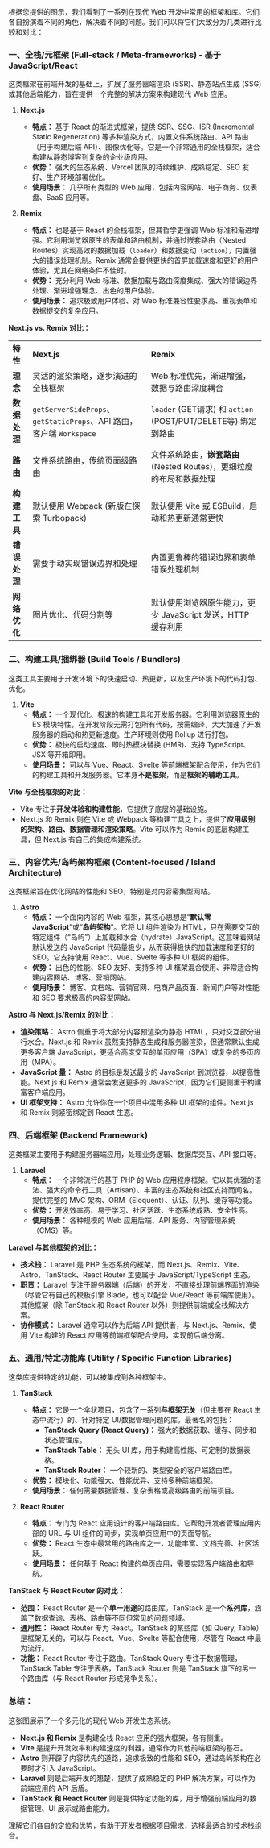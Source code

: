 根据您提供的图示，我们看到了一系列在现代 Web 开发中常用的框架和库。它们各自扮演着不同的角色，解决着不同的问题。我们可以将它们大致分为几类进行比较和对比：

### 一、全栈/元框架 (Full-stack / Meta-frameworks) - 基于 JavaScript/React

这类框架在前端开发的基础上，扩展了服务器端渲染 (SSR)、静态站点生成 (SSG) 或其他后端能力，旨在提供一个完整的解决方案来构建现代 Web 应用。

1. **Next.js**
    
    - **特点：** 基于 React 的渐进式框架，提供 SSR、SSG、ISR (Incremental Static Regeneration) 等多种渲染方式，内置文件系统路由、API 路由（用于构建后端 API）、图像优化等。它是一个非常通用的全栈框架，适合构建从静态博客到复杂的企业级应用。
    - **优势：** 强大的生态系统、Vercel 团队的持续维护、成熟稳定、SEO 友好、生产环境部署优化。
    - **使用场景：** 几乎所有类型的 Web 应用，包括内容网站、电子商务、仪表盘、SaaS 应用等。
2. **Remix**
    
    - **特点：** 也是基于 React 的全栈框架，但其哲学更强调 Web 标准和渐进增强。它利用浏览器原生的表单和路由机制，并通过嵌套路由（Nested Routes）实现高效的数据加载（`loader`）和数据变动（`action`），内置强大的错误处理机制。Remix 通常会提供更快的首屏加载速度和更好的用户体验，尤其在网络条件不佳时。
    - **优势：** 充分利用 Web 标准、数据加载与路由深度集成、强大的错误边界处理、渐进增强理念、出色的用户体验。
    - **使用场景：** 追求极致用户体验、对 Web 标准兼容性要求高、重视表单和数据提交的复杂应用。

**Next.js vs. Remix 对比：**

|   |   |   |
|---|---|---|
|**特性**|**Next.js**|**Remix**|
|**理念**|灵活的渲染策略，逐步演进的全栈框架|Web 标准优先，渐进增强，数据与路由深度耦合|
|**数据处理**|`getServerSideProps`、`getStaticProps`、API 路由，客户端 `Workspace`|`loader` (GET请求) 和 `action` (POST/PUT/DELETE等) 绑定到路由|
|**路由**|文件系统路由，传统页面级路由|文件系统路由，**嵌套路由** (Nested Routes)，更细粒度的布局和数据处理|
|**构建工具**|默认使用 Webpack (新版在探索 Turbopack)|默认使用 Vite 或 ESBuild，启动和热更新通常更快|
|**错误处理**|需要手动实现错误边界和处理|内置更鲁棒的错误边界和表单错误处理机制|
|**网络优化**|图片优化、代码分割等|默认使用浏览器原生能力，更少 JavaScript 发送，HTTP 缓存利用|

### 二、构建工具/捆绑器 (Build Tools / Bundlers)

这类工具主要用于开发环境下的快速启动、热更新，以及生产环境下的代码打包、优化。

1. **Vite**
    - **特点：** 一个现代化、极速的构建工具和开发服务器。它利用浏览器原生的 ES 模块特性，在开发阶段无需打包所有代码，按需编译，大大加速了开发服务器的启动和热更新速度。生产环境则使用 Rollup 进行打包。
    - **优势：** 极快的启动速度、即时热模块替换 (HMR)、支持 TypeScript、JSX 等开箱即用。
    - **使用场景：** 可以与 Vue、React、Svelte 等前端框架配合使用，作为它们的构建工具和开发服务器。它本身**不是框架**，而是**框架的辅助工具**。

**Vite 与全栈框架的对比：**

- Vite 专注于**开发体验和构建性能**，它提供了底层的基础设施。
- Next.js 和 Remix 则在 Vite 或 Webpack 等构建工具之上，提供了**应用级别的架构、路由、数据管理和渲染策略**。Vite 可以作为 Remix 的底层构建工具，但 Next.js 有自己的集成构建系统。

### 三、内容优先/岛屿架构框架 (Content-focused / Island Architecture)

这类框架旨在优化网站的性能和 SEO，特别是对内容密集型网站。

1. **Astro**
    - **特点：** 一个面向内容的 Web 框架，其核心思想是“**默认零 JavaScript**”或“**岛屿架构**”。它将 UI 组件渲染为 HTML，只在需要交互的特定组件（“岛屿”）上加载和水合（hydrate）JavaScript。这意味着网站默认发送的 JavaScript 代码量极少，从而获得极快的加载速度和更好的 SEO。它支持使用 React、Vue、Svelte 等多种 UI 框架的组件。
    - **优势：** 出色的性能、SEO 友好、支持多种 UI 框架混合使用、非常适合构建内容网站、博客、营销网站。
    - **使用场景：** 博客、文档站、营销官网、电商产品页面、新闻门户等对性能和 SEO 要求极高的内容型网站。

**Astro 与 Next.js/Remix 的对比：**

- **渲染策略：** Astro 侧重于将大部分内容预渲染为静态 HTML，只对交互部分进行水合。Next.js 和 Remix 虽然支持静态生成和服务器渲染，但通常默认生成更多客户端 JavaScript，更适合高度交互的单页应用（SPA）或复杂的多页应用（MPA）。
- **JavaScript 量：** Astro 的目标是发送最少的 JavaScript 到浏览器，以提高性能。Next.js 和 Remix 通常会发送更多的 JavaScript，因为它们更侧重于构建富客户端应用。
- **UI 框架支持：** Astro 允许你在一个项目中混用多种 UI 框架的组件。Next.js 和 Remix 则紧密绑定到 React 生态。

### 四、后端框架 (Backend Framework)

这类框架主要用于构建服务器端应用，处理业务逻辑、数据库交互、API 接口等。

1. **Laravel**
    - **特点：** 一个非常流行的基于 PHP 的 Web 应用程序框架。它以其优雅的语法、强大的命令行工具（Artisan）、丰富的生态系统和社区支持而闻名。提供完整的 MVC 架构、ORM（Eloquent）、认证、队列、缓存等功能。
    - **优势：** 开发效率高、易于学习、社区活跃、生态系统成熟、安全性高。
    - **使用场景：** 各种规模的 Web 应用后端、API 服务、内容管理系统（CMS）等。

**Laravel 与其他框架的对比：**

- **技术栈：** Laravel 是 PHP 生态系统的框架，而 Next.js、Remix、Vite、Astro、TanStack、React Router 主要属于 JavaScript/TypeScript 生态。
- **职责：** Laravel 专注于服务器端（后端）的开发，不直接处理前端界面的渲染（尽管它有自己的模板引擎 Blade，也可以配合 Vue/React 等前端库使用）。其他框架（除 TanStack 和 React Router 以外）则提供前端或全栈解决方案。
- **协作模式：** Laravel 通常可以作为后端 API 提供者，与 Next.js、Remix、使用 Vite 构建的 React 应用等前端框架配合使用，实现前后端分离。

### 五、通用/特定功能库 (Utility / Specific Function Libraries)

这类库提供特定的功能，可以被集成到各种框架中。

1. **TanStack**
    
    - **特点：** 它是一个伞状项目，包含了一系列**与框架无关**（但主要在 React 生态中流行）的、针对特定 UI/数据管理问题的库。最著名的包括：
        - **TanStack Query (React Query)：** 强大的数据获取、缓存、同步和状态管理库。
        - **TanStack Table：** 无头 UI 库，用于构建高性能、可定制的数据表格。
        - **TanStack Router：** 一个较新的、类型安全的客户端路由库。
    - **优势：** 模块化、功能强大、性能优异、支持多种前端框架。
    - **使用场景：** 任何需要数据管理、复杂表格或高级路由的前端项目。
2. **React Router**
    
    - **特点：** 专门为 React 应用设计的客户端路由库。它帮助开发者管理应用内部的 URL 与 UI 组件的同步，实现单页应用中的页面导航。
    - **优势：** React 生态中最常用的路由库之一，功能丰富、文档完善、社区活跃。
    - **使用场景：** 任何基于 React 构建的单页应用，需要实现客户端路由和导航。

**TanStack 与 React Router 的对比：**

- **范围：** React Router 是一个**单一用途**的路由库。TanStack 是一个**系列库**，涵盖了数据查询、表格、路由等不同但常见的问题领域。
- **通用性：** React Router 专为 React。TanStack 的某些库（如 Query, Table）是框架无关的，可以与 React、Vue、Svelte 等配合使用，尽管在 React 中最为流行。
- **功能：** React Router 专注于路由。TanStack Query 专注于数据管理，TanStack Table 专注于表格，TanStack Router 则是 TanStack 旗下的另一个路由库（与 React Router 形成竞争关系）。

### 总结：

这张图展示了一个多元化的现代 Web 开发生态系统。

- **Next.js 和 Remix** 是构建全栈 React 应用的强大框架，各有侧重。
- **Vite** 是提升开发效率和构建速度的利器，通常作为其他前端框架的基石。
- **Astro** 则开辟了内容优先的道路，追求极致的性能和 SEO，通过岛屿架构在必要时才引入 JavaScript。
- **Laravel** 则是后端开发的翘楚，提供了成熟稳定的 PHP 解决方案，可以作为前端应用的 API 后盾。
- **TanStack 和 React Router** 则是提供特定功能的库，用于增强前端应用的数据管理、UI 展示或路由能力。

理解它们各自的定位和优势，有助于开发者根据项目需求，选择最适合的技术栈组合。
